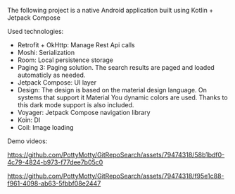 The following project is a native Android application built using Kotlin + Jetpack Compose

Used technologies:
- Retrofit + OkHttp: Manage Rest Api calls
- Moshi: Serialization
- Room: Local persistence storage
- Paging 3: Paging solution. The search results are paged and loaded automaticly as needed.
- Jetpack Compose: UI layer
- Design: The design is based on the material design language. On systems that support it Material You dynamic colors are used. Thanks to this dark mode support is also included.
- Voyager: Jetpack Compose navigation library
- Koin: DI
- Coil: Image loading

Demo videos:


https://github.com/PottyMotty/GitRepoSearch/assets/79474318/58b1bdf0-4c79-4824-b973-f77dee7b05c0


https://github.com/PottyMotty/GitRepoSearch/assets/79474318/f95e1c88-f961-4098-ab63-5fbbf08e2447




